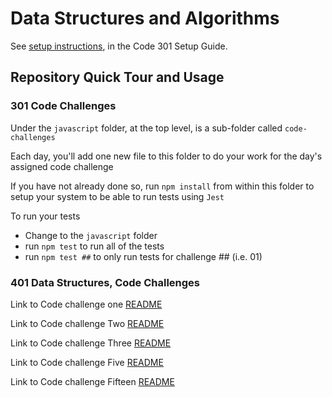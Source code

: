 # Data Structures and Algorithms

See [setup instructions](https://codefellows.github.io/setup-guide/code-301/3-code-challenges), in the Code 301 Setup Guide.

## Repository Quick Tour and Usage

### 301 Code Challenges

Under the `javascript` folder, at the top level, is a sub-folder called `code-challenges`

Each day, you'll add one new file to this folder to do your work for the day's assigned code challenge

If you have not already done so, run `npm install` from within this folder to setup your system to be able to run tests using `Jest`

To run your tests

- Change to the `javascript` folder
- run `npm test` to run all of the tests
- run `npm test ##` to only run tests for challenge ## (i.e. 01)

### 401 Data Structures, Code Challenges

Link to Code challenge one [README](./javascript/reverseArr/README.md)

Link to Code challenge Two [README](./javascript/array-insert-shift/README.md)

Link to Code challenge Three [README](./javascript/array-binary-search/README.md)

Link to Code challenge Five [README](./javascript/linked-list/README.md)

Link to Code challenge Fifteen [README](./javascript//trees/binary-search.md)
